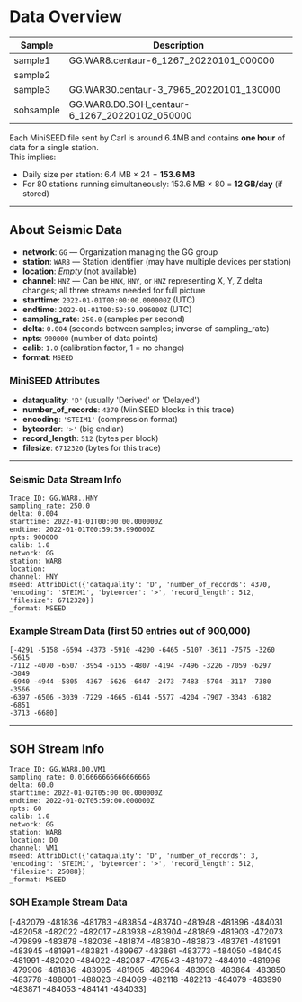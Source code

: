# Data Overview

| Sample    | Description                                          |
|-----------|------------------------------------------------------|
| sample1   | GG.WAR8.centaur-6_1267_20220101_000000               |
| sample2   |                                                      |
| sample3   | GG.WAR30.centaur-3_7965_20220101_130000              |
| sohsample | GG.WAR8.D0.SOH_centaur-6_1267_20220102_050000        |

Each MiniSEED file sent by Carl is around 6.4MB and contains **one hour** of data for a single station.  
This implies:

- Daily size per station: 6.4 MB × 24 = **153.6 MB**  
- For 80 stations running simultaneously: 153.6 MB × 80 = **12 GB/day** (if stored)

---

## About Seismic Data 

- **network**: `GG` — Organization managing the GG group  
- **station**: `WAR8` — Station identifier (may have multiple devices per station)  
- **location**: *Empty* (not available)  
- **channel**: `HNZ` — Can be `HNX`, `HNY`, or `HNZ` representing X, Y, Z delta changes; all three streams needed for full picture  
- **starttime**: `2022-01-01T00:00:00.000000Z` (UTC)  
- **endtime**: `2022-01-01T00:59:59.996000Z` (UTC)  
- **sampling_rate**: `250.0` (samples per second)  
- **delta**: `0.004` (seconds between samples; inverse of sampling_rate)  
- **npts**: `900000` (number of data points)  
- **calib**: `1.0` (calibration factor, 1 = no change)  
- **format**: `MSEED`

### MiniSEED Attributes
- **dataquality**: `'D'` (usually 'Derived' or 'Delayed')  
- **number_of_records**: `4370` (MiniSEED blocks in this trace)  
- **encoding**: `'STEIM1'` (compression format)  
- **byteorder**: `'>'` (big endian)  
- **record_length**: `512` (bytes per block)  
- **filesize**: `6712320` (bytes for this trace)

---

### Seismic Data Stream Info
```
Trace ID: GG.WAR8..HNY
sampling_rate: 250.0
delta: 0.004
starttime: 2022-01-01T00:00:00.000000Z
endtime: 2022-01-01T00:59:59.996000Z
npts: 900000
calib: 1.0
network: GG
station: WAR8
location:
channel: HNY
mseed: AttribDict({'dataquality': 'D', 'number_of_records': 4370, 'encoding': 'STEIM1', 'byteorder': '>', 'record_length': 512, 'filesize': 6712320})
_format: MSEED
```

### Example Stream Data (first 50 entries out of 900,000)
```
[-4291 -5158 -6594 -4373 -5910 -4200 -6465 -5107 -3611 -7575 -3260 -5615
-7112 -4070 -6507 -3954 -6155 -4807 -4194 -7496 -3226 -7059 -6297 -3849
-6940 -4944 -5805 -4367 -5626 -6447 -2473 -7483 -5704 -3117 -7380 -3566
-6397 -6506 -3039 -7229 -4665 -6144 -5577 -4204 -7907 -3343 -6182 -6851
-3713 -6680]
```

---

## SOH Stream Info
```
Trace ID: GG.WAR8.D0.VM1
sampling_rate: 0.016666666666666666
delta: 60.0
starttime: 2022-01-02T05:00:00.000000Z
endtime: 2022-01-02T05:59:00.000000Z
npts: 60
calib: 1.0
network: GG
station: WAR8
location: D0
channel: VM1
mseed: AttribDict({'dataquality': 'D', 'number_of_records': 3, 'encoding': 'STEIM1', 'byteorder': '>', 'record_length': 512, 'filesize': 25088})
_format: MSEED
```

### SOH Example Stream Data

[-482079 -481836 -481783 -483854 -483740 -481948 -481896 -484031 -482058
-482022 -482017 -483938 -483904 -481869 -481903 -472073 -479899 -483878
-482036 -481874 -483830 -483873 -483761 -481991 -483945 -481991 -483821
-489967 -483861 -483773 -484050 -484045 -481991 -482020 -484022 -482087
-479543 -481972 -484010 -481996 -479906 -481836 -483995 -481905 -483964
-483998 -483864 -483850 -483778 -488001 -488023 -484069 -482118 -482213
-484079 -483990 -483871 -484053 -484141 -484033]
